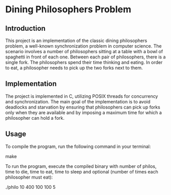# Dining Philosophers Problem

## Introduction
This project is an implementation of the classic dining philosophers problem, a well-known synchronization problem in computer science. The scenario involves a number of philosophers sitting at a table with a bowl of spaghetti in front of each one. Between each pair of philosophers, there is a single fork. The philosophers spend their time thinking and eating. In order to eat, a philosopher needs to pick up the two forks next to them.

## Implementation
The project is implemented in C, utilizing POSIX threads for concurrency and synchronization. The main goal of the implementation is to avoid deadlocks and starvation by ensuring that philosophers can pick up forks only when they are available and by imposing a maximum time for which a philosopher can hold a fork.

## Usage
To compile the program, run the following command in your terminal:

make

To run the program, execute the compiled binary with number of philos, time to die, time to eat, time to sleep and optional (number of times each philosopher must eat):

./philo 10 400 100 100 5
